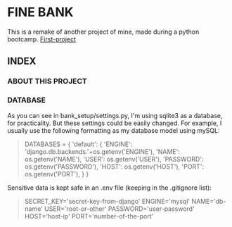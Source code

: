 # FINE BANK 

This is a remake of another project of mine, made during a python bootcamp. 
[First-project]()

## INDEX

### ABOUT THIS PROJECT


### 


### DATABASE

As you can see in bank_setup/settings.py, I'm using sqlite3 as a database, for practicality. But these settings could be easily changed. For example, I usually use the following formatting as my database model using mySQL:

>DATABASES = {
>    'default': {
>        'ENGINE': 'django.db.backends.'+os.getenv('ENGINE'),
>        'NAME': os.getenv('NAME'),
>        'USER': os.getenv('USER'),
>        'PASSWORD': os.getenv('PASSWORD'),
>        'HOST': os.getenv('HOST'),
>        'PORT': os.getenv('PORT'),
>    }
>}

Sensitive data is kept safe in an .env file (keeping in the .gitignore list):

>SECRET_KEY='secret-key-from-django'
>ENGINE='mysql'
>NAME='db-name'
>USER='root-or-other'
>PASSWORD='user-password'
>HOST='host-ip'
>PORT='number-of-the-port'

